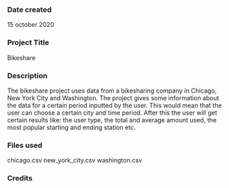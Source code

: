 ### Date created
15 october 2020

### Project Title
Bikeshare

### Description
The bikeshare project uses data from a bikesharing company in Chicago, New York City and Washington. The project gives some information about the data for a certain period inputted by the user. This would mean that the user can choose a certain city and time period. After this the user will get certain results like: the user type, the total and average amount used, the most popular starting and ending station etc. 

### Files used
chicago.csv
new_york_city.csv
washington.csv

### Credits
